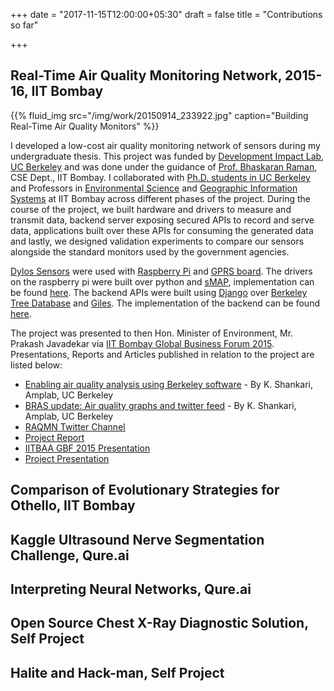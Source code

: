 +++
date = "2017-11-15T12:00:00+05:30"
draft = false
title = "Contributions so far"

+++

## Real-Time Air Quality Monitoring Network, 2015-16, IIT Bombay

{{% fluid_img src="/img/work/20150914_233922.jpg" caption="Building Real-Time Air Quality Monitors" %}}

I developed a low-cost air quality monitoring network of sensors during my undergraduate thesis. This project was funded by [Development Impact Lab, UC Berkeley](http://dil.berkeley.edu/technology-portfolio/dil-explore/) and was done under the guidance of [Prof. Bhaskaran Raman](http://www.cse.iitb.ac.in/silmaril/br/doku.php), CSE Dept., IIT Bombay. I collaborated with [Ph.D. students in UC Berkeley](http://bets.cs.berkeley.edu/) and Professors in [Environmental Science](http://www.cese.iitb.ac.in/people/facinfo.php?id=vsethi) and [Geographic Information Systems](https://www.linkedin.com/in/jitendra-shah-07b2094/) at IIT Bombay across different phases of the project. During the course of the project, we built hardware and drivers to measure and transmit data, backend server exposing secured APIs to record and serve data, applications built over these APIs for consuming the generated data and lastly, we designed validation experiments to compare our sensors alongside the standard monitors used by the government agencies.

[Dylos Sensors](http://www.dylosproducts.com/ornodcproair.html) were used with [Raspberry Pi](https://www.raspberrypi.org/products/raspberry-pi-1-model-b/) and [GPRS board](http://www.rhydolabz.com/wireless-gsm-gprs-c-130_185/sim-900-gsmgprs-module-p-969.html). The drivers on the raspberry pi were built over python and [sMAP](https://github.com/SoftwareDefinedBuildings/smap), implementation can be found [here](https://github.com/dhruti96shah/AirQualityMonitoring). The backend APIs were built using [Django](https://www.djangoproject.com/) over [Berkeley Tree Database](https://github.com/BTrDB) and [Giles](https://github.com/gtfierro/giles2). The implementation of the backend can be found [here](https://github.com/shankari/Real-Time-Air-Quality-Sensoring-Network).

The project was presented to then Hon. Minister of Environment, Mr. Prakash Javadekar via [IIT Bombay Global Business Forum 2015](http://iitbaa-gbf.com/). Presentations, Reports and Articles published in relation to the project are listed below:

- [Enabling air quality analysis using Berkeley software](https://amplab.cs.berkeley.edu/enabling-air-quality-analysis-using-berkeley-software/) - By K. Shankari, Amplab, UC Berkeley
- [BRAS update: Air quality graphs and twitter feed](https://amplab.cs.berkeley.edu/bras-update-air-quality-graphs-and-twitter-feed/) - By K. Shankari, Amplab, UC Berkeley
- [RAQMN Twitter Channel](https://twitter.com/raqmniitb)
- [Project Report](https://drive.google.com/open?id=0BwIYmc6VHuwhOEo1UDNPQnpNd1V6b0RZUGRFZlVxNERScmZF)
- [IITBAA GBF 2015 Presentation](https://drive.google.com/open?id=1zSG9ACQcN4D22vZkyvSwRhY164-5ST1xqobdeEiR2xY)
- [Project Presentation](https://drive.google.com/open?id=1PXKFrf1XnFhm0Qxv92xDreDl6p8PyXAMN4vsAkWURi4)


## Comparison of Evolutionary Strategies for Othello, IIT Bombay

## Kaggle Ultrasound Nerve Segmentation Challenge, Qure.ai

## Interpreting Neural Networks, Qure.ai

## Open Source Chest X-Ray Diagnostic Solution, Self Project

## Halite and Hack-man, Self Project
